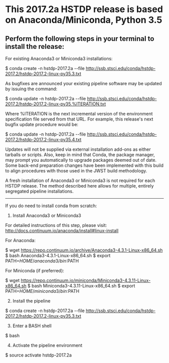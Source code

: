 # This 2017.2a HSTDP release is based on Anaconda/Miniconda, Python 3.5

Perform the following steps in your terminal to install the release:
--------------------------------------------------------------------

For existing Anaconda3 or Miniconda3 installations:

  $ conda create -n hstdp-2017.2a --file http://ssb.stsci.edu/conda/hstdp-2017.2/hstdp-2017.2-linux-py35.3.txt

As bugfixes are announced your existing pipeline software may be updated by issuing the command:

  $ conda update -n hstdp-2017.2a --file http://ssb.stsci.edu/conda/hstdp-2017.2/hstdp-2017.2-linux-py35.%ITERATION.txt

Where %ITERATION is the next incremental version of the environment specification file served from that URL.
For example, this release's next bugfix update procedure would be:

  $ conda update -n hstdp-2017.2a --file http://ssb.stsci.edu/conda/hstdp-2017.2/hstdp-2017.2-linux-py35.4.txt


Updates will not be supplied via external installation add-ons as either tarballs or scripts.
Also, keep in mind that Conda, the package manager, may prompt you automatically to upgrade packages deemed out of date.
Some back-end preparation changes have been implemented with this build to align procedures with those used in the JWST build methodology.

A fresh installation of Anaconda3 or Miniconda3 is not required for each HSTDP release. The method described here allows for multiple, entirely segregated pipeline installations.

--------------

If you do need to install conda from scratch:

1. Install Anaconda3 or Miniconda3

For detailed instructions of this step, please visit: http://docs.continuum.io/anaconda/install#linux-install

For Anaconda:

  $ wget https://repo.continuum.io/archive/Anaconda3-4.3.1-Linux-x86_64.sh
  $ bash Anaconda3-4.3.1-Linux-x86_64.sh
  $ export PATH=$HOME/anaconda3/bin:$PATH

 For Miniconda (if preferred):

  $ wget https://repo.continuum.io/miniconda/Miniconda3-4.3.11-Linux-x86_64.sh
  $ bash Miniconda3-4.3.11-Linux-x86_64.sh
  $ export PATH=$HOME/miniconda3/bin:$PATH

2. Install the pipeline

  $ conda create -n hstdp-2017.2a --file http://ssb.stsci.edu/conda/hstdp-2017.2/hstdp-2017.2-linux-py35.3.txt

3. Enter a BASH shell

  $ bash

4. Activate the pipeline environment

$ source activate hstdp-2017.2a

